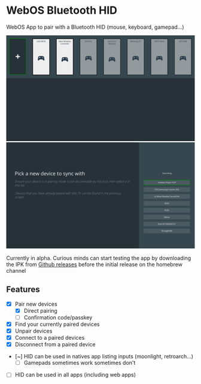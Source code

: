 # WebOS Bluetooth HID

WebOS App to pair with a Bluetooth HID (mouse, keyboard, gamepad...)

![Index](./screenshots/index.jpg)
![Pairing a device](./screenshots/pair.jpg)

Currently in alpha. Curious minds can start testing the app by downloading the IPK from [Github releases](https://github.com/Superd22/webos-gamepad/releases) before the initial release on the homebrew channel

## Features

- [x] Pair new devices
  - [x] Direct pairing
  - [ ] Confirmation code/passkey
- [x] Find your currently paired devices
- [x] Unpair devices
- [x] Connect to a paired devices
- [x] Disconnect from a paired device
- [~] HID can be used in natives app listing inputs (moonlight, retroarch...)
  - [ ] Gamepads sometimes work sometimes don't
- [ ] HID can be used in all apps (including web apps)
